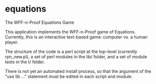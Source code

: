 equations
=========

The WFF-n-Proof Equations Game

This application implements the WFF-n-Proof game of Equations.  
Currently, this is an interactive text-based game:  computer vs. a human player.

The structure of the code is a perl script at the top-level (currently rpn_new.pl),
a set of perl modules in the lib/ folder, and a set of module tests in the t/ folder.

There is not yet an automated install process, so that the argument of the "use lib ..."
statement must be edited in each script and module.
